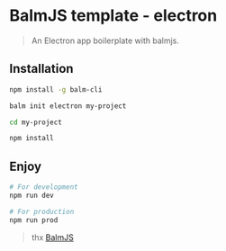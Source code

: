 # BalmJS template - electron

> An Electron app boilerplate with balmjs.

## Installation

```sh
npm install -g balm-cli

balm init electron my-project

cd my-project

npm install

```

## Enjoy

```sh
# For development
npm run dev

# For production
npm run prod
```

> thx [BalmJS](https://balmjs.com/)
